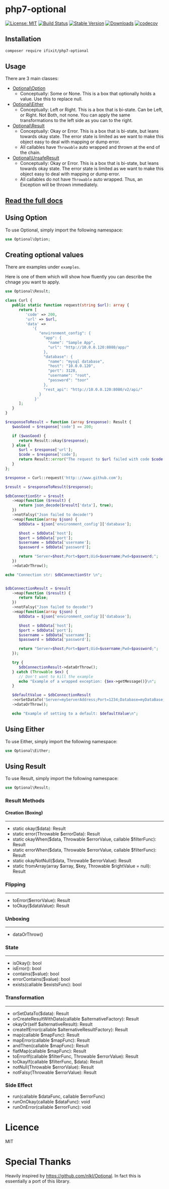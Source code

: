 # php7-optional
[![License: MIT](https://img.shields.io/badge/License-MIT-yellow.svg)](https://opensource.org/licenses/MIT)
[![Build Status](https://travis-ci.org/iFixit/php7-optional.svg?branch=master)](https://travis-ci.org/iFixit/php7-optional)
[![Stable Version](https://img.shields.io/packagist/v/ifixit/php7-optional.svg)](https://packagist.org/packages/ifixit/php7-optional)
[![Downloads](https://img.shields.io/packagist/dm/ifixit/php7-optional.svg)](https://packagist.org/packages/ifixit/php7-optional)
[![codecov](https://codecov.io/gh/iFixit/php7-optional/branch/master/graph/badge.svg)](https://codecov.io/gh/iFixit/php7-optional)

## Installation

```sh
composer require ifixit/php7-optional
```

## Usage

There are 3 main classes:

* [Optional\Option](https://php7-optional.surge.sh/Optional/Option.html)
   * Conceptually: Some or None. This is a box that optionally holds a value. Use this to replace null.
* [Optional\Either](https://php7-optional.surge.sh/Optional/Either.html)
   * Conceptually: Left or Right. This is a box that is bi-state. Can be Left, or Right. Not Both, not none. You can apply the same transformations to the left side as you can to the right.
* [Optional\Result](https://php7-optional.surge.sh/Optional/Result.html)
   * Conceptually: Okay or Error. This is a box that is bi-state, but leans towards okay state. The error state is limited as we want to make this object easy to deal with mapping or dump error.
   * All callables have `Throwable` auto wrapped and thrown at the end of the chain.
* [Optional\UnsafeResult](https://php7-optional.surge.sh/Optional/UnsafeResult.html)
   * Conceptually: Okay or Error. This is a box that is bi-state, but leans towards okay state. The error state is limited as we want to make this object easy to deal with mapping or dump error.
   * All callables do not have `Throwable` auto wrapped. Thus, an Exception will be thrown immediately.

## [Read the full docs](https://php7-optional.surge.sh/)

## Using Option

To use Optional, simply import the following namespace:

```php
use Optional\Option;
```

## Creating optional values

There are examples under `examples`.

Here is one of them which will show how fluently you can describe the chnage you want to apply.

```php
use Optional\Result;

class Curl {
   public static function request(string $url): array {
      return [
         'code' => 200,
         'url' => $url,
         'data' =>
            '{
               "environment_config": {
                 "app": {
                   "name": "Sample App",
                   "url": "http://10.0.0.120:8080/app/"
                 },
                 "database": {
                   "name": "mysql database",
                   "host": "10.0.0.120",
                   "port": 3128,
                   "username": "root",
                   "password": "toor"
                 },
                 "rest_api": "http://10.0.0.120:8080/v2/api/"
               }
             }'
      ];
   }
}

$responseToResult = function (array $response): Result {
   $wasGood = $response['code'] == 200;

   if ($wasGood) {
      return Result::okay($response);
   } else {
      $url = $response['url'];
      $code = $response['code'];
      return Result::error("The request to $url failed with code $code!");
   }
};

$response = Curl::request('http:://www.github.com');

$result = $responseToResult($response);

$dbConnectionStr = $result
   ->map(function ($result) {
      return json_decode($result['data'], true);
   })
   ->notFalsy("Json failed to decode!")
   ->map(function(array $json) {
      $dbData = $json['environment_config']['database'];

      $host = $dbData['host'];
      $port = $dbData['port'];
      $username = $dbData['username'];
      $password = $dbData['password'];

      return "Server=$host;Port=$port;Uid=$username;Pwd=$password;";
   })
   ->dataOrThrow();

echo "Connection str: $dbConnectionStr \n";


$dbConnectionResult = $result
   ->map(function ($result) {
      return false;
   })
   ->notFalsy("Json failed to decode!")
   ->map(function(array $json) {
      $dbData = $json['environment_config']['database'];

      $host = $dbData['host'];
      $port = $dbData['port'];
      $username = $dbData['username'];
      $password = $dbData['password'];

      return "Server=$host;Port=$port;Uid=$username;Pwd=$password;";
   });

   try {
      $dbConnectionResult->dataOrThrow();
   } catch (Throwable $ex) {
      // Don't want to kill the example
      echo "Example of a wrapped exception: {$ex->getMessage()}\n";
   }

   $defaultValue = $dbConnectionResult
   ->orSetDataTo('Server=myServerAddress;Port=1234;Database=myDataBase;Uid=myUsername;Pwd=myPassword;')
   ->dataOrThrow();

   echo "Example of setting to a default: $defaultValue\n";
```

## Using Either

To use Either, simply import the following namespace:

```php
use Optional\Either;
```

## Using Result

To use Result, simply import the following namespace:

```php
use Optional\Result;
```

### Result Methods

#### Creation (Boxing)
---
- static okay($data): Result
- static error(Throwable $errorData): Result
- static okayWhen($data, Throwable $errorValue, callable $filterFunc): Result
- static errorWhen($data, Throwable $errorValue, callable $filterFunc): Result
- static okayNotNull($data, Throwable $errorValue): Result
- static fromArray(array $array, $key, Throwable $rightValue = null): Result

### Flipping
---
- toError($errorValue): Result
- toOkay($dataValue): Result

### Unboxing
---
- dataOrThrow()

### State
---
- isOkay(): bool
- isError(): bool
- contains($value): bool
- errorContains($value): bool
- exists(callable $existsFunc): bool



### Transformation
---
- orSetDataTo($data): Result
- orCreateResultWithData(callable $alternativeFactory): Result
- okayOr(self $alternativeResult): Result
- createIfError(callable $alternativeResultFactory): Result
- map(callable $mapFunc): Result
- mapError(callable $mapFunc): Result
- andThen(callable $mapFunc): Result
- flatMap(callable $mapFunc): Result
- toErrorIf(callable $filterFunc, Throwable $errorValue): Result
- toOkayIf(callable $filterFunc, $data): Result
- notNull(Throwable $errorValue): Result
- notFalsy(Throwable $errorValue): Result

### Side Effect
- run(callable $dataFunc, callable $errorFunc)
- runOnOkay(callable $dataFunc): void
- runOnError(callable $errorFunc): void


# Licence
 MIT


# Special Thanks
Heavily inspired by https://github.com/nlkl/Optional. In fact this is essentially a port of this library.
